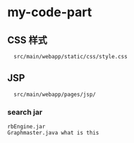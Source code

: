 # my-code-part

## CSS 样式
`````
  src/main/webapp/static/css/style.css
`````

## JSP 
`````
  src/main/webapp/pages/jsp/
`````

### search jar 
````
rbEngine.jar
Graphmaster.java what is this 
````
